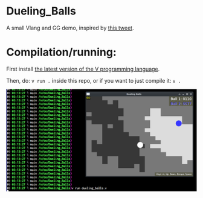 # Dueling_Balls
A small Vlang and GG demo, inspired by [this tweet](https://twitter.com/vnglst/status/1751278052154179770).

# Compilation/running:

First install [the latest version of the V programming language](https://github.com/vlang/v/blob/master/README.md#installing-v-from-source).

Then, do: `v run .` inside this repo, or if you want to just compile it: `v .`

![Screenshot](https://github.com/spytheman/Dueling_Balls/blob/main/Screenshot_2024_01_30.png)
